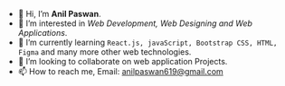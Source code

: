 - 👋 Hi, I’m **Anil Paswan**.
- 👀 I’m interested in *Web Development, Web Designing and Web Applications*.
- 🌱 I’m currently learning `React.js, javaScript, Bootstrap CSS, HTML, Figma` and many more other web technologies.
- 💞️ I’m looking to collaborate on web application Projects.
- 📫 How to reach me, Email: [anilpaswan619@gmail.com](http://www.gmail.com/)
<!---
anilpaswan619/anilpaswan619 is a ✨ special ✨ repository because its `README.md` (this file) appears on your GitHub profile.
You can click the Preview link to take a look at your changes.
--->
